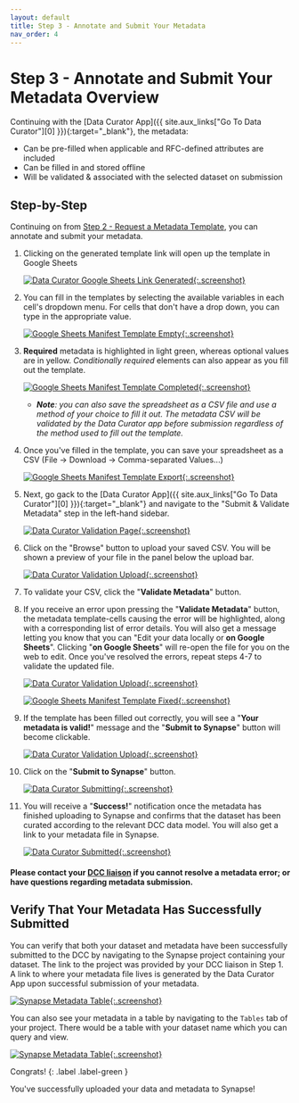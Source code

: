 ```yaml
---
layout: default
title: Step 3 - Annotate and Submit Your Metadata 
nav_order: 4
---
```


# Step 3 - Annotate and Submit Your Metadata Overview

Continuing with the [Data Curator App]({{ site.aux_links["Go To Data Curator"][0] }}){:target="_blank"}, the metadata:

- Can be pre-filled when applicable and RFC-defined attributes are included 
- Can be filled in and stored offline
- Will be validated & associated with the selected dataset on submission

## Step-by-Step

Continuing on from [Step 2 - Request a Metadata Template](step-2), you can annotate and submit your metadata.

1. Clicking on the generated template link will open up the template in Google Sheets

    [![Data Curator Google Sheets Link Generated](images/screenshots/curator-link-after-1.png){:.screenshot}](images/screenshots/curator-link-after-1.png)

2. You can fill in the templates by selecting the available variables in each cell's dropdown menu. For cells that don't have a drop down, you can type in the appropriate value. 
    
    [![Google Sheets Manifest Template Empty](images/screenshots/gsheets-new-before.png){:.screenshot}](images/screenshots/gsheets-new-before.png)

3. **Required** metadata is highlighted in light green, whereas optional values are in yellow. _Conditionally required_ elements can also appear as you fill out the template.  

    [![Google Sheets Manifest Template Completed](images/screenshots/gsheets-new-error.png){:.screenshot}](images/screenshots/gsheets-new-error.png)

    - _**Note**: you can also save the spreadsheet as a CSV file and use a method of your choice to fill it out. The metadata CSV will be validated by the Data Curator app before submission regardless of the method used to fill out the template._

4. Once you've filled in the template, you can save your spreadsheet as a CSV (File -> Download -> Comma-separated Values...)

    [![Google Sheets Manifest Template Export](images/screenshots/gsheets-new-export.png){:.screenshot}](images/screenshots/gsheets-new-export.png)

5. Next, go gack to the [Data Curator App]({{ site.aux_links["Go To Data Curator"][0] }}){:target="_blank"} and navigate to the "Submit & Validate Metadata" step in the left-hand sidebar. 

    [![Data Curator Validation Page](images/screenshots/curator-validate-before.png){:.screenshot}](images/screenshots/curator-validate-before.png)

6. Click on the "Browse" button to upload your saved CSV. You will be shown a preview of your file in the panel below the upload bar. 

    [![Data Curator Validation Upload](images/screenshots/curator-validate-new-after.png){:.screenshot}](images/screenshots/curator-validate-new-after.png)

7. To validate your CSV, click the "**Validate Metadata**" button. 

8. If you receive an error upon pressing the "**Validate Metadata**" button, the metadata template-cells causing the error will be highlighted, along with a corresponding list of error details. You will also get a message letting you know that you can "Edit your data locally or **on Google Sheets**". Clicking "**on Google Sheets**" will re-open the file for you on the web to edit. Once you've resolved the errors, repeat steps 4-7 to validate the updated file. 

    [![Data Curator Validation Upload](images/screenshots/curator-validate-new-error.png){:.screenshot}](images/screenshots/curator-validate-new-error.png)

    [![Google Sheets Manifest Template Fixed](images/screenshots/gsheets-new-fixed.png){:.screenshot}](images/screenshots/gsheets-new-fixed.png)

9. If the template has been filled out correctly, you will see a "**Your metadata is valid!**" message and the "**Submit to Synapse**" button will become clickable.

    [![Data Curator Validation Upload](images/screenshots/curator-validate-fixed-after.png){:.screenshot}](images/screenshots/curator-validate-fixed-after.png)

10. Click on the "**Submit to Synapse**" button.

    [![Data Curator Submitting](images/screenshots/curator-validate-submitting.png){:.screenshot}](images/screenshots/curator-validate-submitting.png)

11. You will receive a "**Success!**" notification once the metadata has finished uploading to Synapse and confirms that the dataset has been curated according to the relevant DCC  data model. You will also get a link to your metadata file in Synapse. 

    [![Data Curator Submitted](images/screenshots/curator-validate-fixed-success.png){:.screenshot}](images/screenshots/curator-validate-fixed-success.png)

  
#### Please contact your [DCC liaison](dcc-liaison) if you cannot resolve a metadata error; or have questions regarding metadata submission.


## Verify That Your Metadata Has Successfully Submitted

You can verify that both your dataset and metadata have been successfully submitted to the DCC by navigating to the Synapse project containing your dataset. The link to the project was provided by your DCC liaison in Step 1.  A link to where your metadata file lives is generated by the Data Curator App upon successful submission of your metadata. 

[![Synapse Metadata Table](images/screenshots/synapse-manifest.png){:.screenshot}](images/screenshots/synapse-manifest.png)

You can also see your metadata in a table by navigating to the `Tables` tab of your project. There would be a table with your dataset name which you can query and view.

[![Synapse Metadata Table](images/screenshots/synapse-dataset-table-before.png){:.screenshot}](images/screenshots/synapse-dataset-table-before.png)

Congrats! 
{: .label .label-green }

You've successfully uploaded your data and metadata to Synapse!
